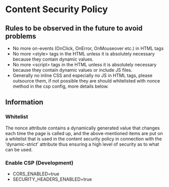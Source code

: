 # Content Security Policy

## Rules to be observed in the future to avoid problems

- No more on-events (OnClick, OnError, OnMouseover etc.) in HTML tags
- No more \<style> tags in the HTML unless it is absolutely necessary because they contain dynamic values.
- No more \<script> tags in the HTML unless it is absolutely necessary because they contain dynamic values ​​or include JS files.
- Generally no inline CSS and especially no JS in HTML tags, please outsource them, if not possible they are should whitelisted with nonce method in the csp config, more details below.

## Information

### Whitelist

The nonce attribute contains a dynamically generated value that changes each time the page is called up, and the above-mentioned items are put on a whitelist that is used in the content security policy in connection with the 'dynamic-strict' attribute thus ensuring a high level of security as to what can be used.

### Enable CSP (Development)

- CORS_ENABLED=true
- SECURITY_HEADERS_ENABLED=true
